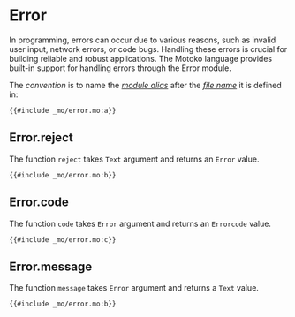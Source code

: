 # Error

In programming, errors can occur due to various reasons, such as invalid user input, network errors, or code bugs. Handling these errors is crucial for building reliable and robust applications. The Motoko language provides built-in support for handling errors through the Error module.

The _convention_ is to name the [_module alias_](/common-programming-concepts/modules.html#imports) after the [_file name_](/common-programming-concepts/modules.html#imports) it is defined in:

```motoko
{{#include _mo/error.mo:a}}
```

## Error.reject

The function `reject` takes `Text` argument and returns an `Error` value.

```motoko
{{#include _mo/error.mo:b}}
```

## Error.code

The function `code` takes `Error` argument and returns an `Errorcode` value.

```motoko
{{#include _mo/error.mo:c}}
```

## Error.message

The function `message` takes `Error` argument and returns a `Text` value.

```motoko
{{#include _mo/error.mo:b}}
```

